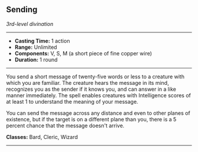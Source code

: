﻿## Sending
*3rd-level divination*
___
- **Casting Time:** 1 action
- **Range:** Unlimited
- **Components:** V, S, M (a short piece of fine copper wire)
- **Duration:** 1 round

---
You send a short message of twenty-five words or less to a creature with which you are familiar. The creature hears the message in its mind, recognizes you as the sender if it knows you, and can answer in a like manner immediately. The spell enables creatures with Intelligence scores of at least 1 to understand the meaning of your message.

You can send the message across any distance and even to other planes of existence, but if the target is on a different plane than you, there is a 5 percent chance that the message doesn't arrive.

**Classes:** Bard, Cleric, Wizard


---
